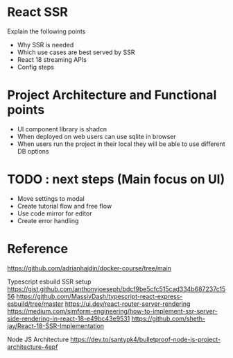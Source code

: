 # React SSR

Explain the following points

- Why SSR is needed
- Which use cases are best served by SSR
- React 18 streaming APIs
- Config steps

# Project Architecture and Functional points

- UI component library is shadcn
- When deployed on web users can use sqlite in browser
- When users run the project in their local they will be able to use different DB options

# TODO : next steps (Main focus on UI)

- Move settings to modal
- Create tutorial flow and free flow
- Use code mirror for editor
- Create error handling

# Reference

https://github.com/adrianhajdin/docker-course/tree/main

Typescript esbuild SSR setup
https://gist.github.com/anthonyjoeseph/bdcf9be5cfc515cad334b687237c1556
https://github.com/MassivDash/typescript-react-express-esbuild/tree/master
https://ui.dev/react-router-server-rendering
https://medium.com/simform-engineering/how-to-implement-ssr-server-side-rendering-in-react-18-e49bc43e9531
https://github.com/sheth-jay/React-18-SSR-Implementation

Node JS Architecture
https://dev.to/santypk4/bulletproof-node-js-project-architecture-4epf
